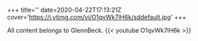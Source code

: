 +++
title=''
date=2020-04-22T17:13:21Z
cover='https://i.ytimg.com/vi/O1qvWk7lH6k/sddefault.jpg'
+++

All content belongs to GlennBeck.
{{< youtube O1qvWk7lH6k >}}
